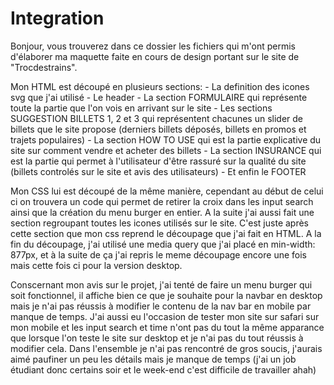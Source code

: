 # Integration

Bonjour, vous trouverez dans ce dossier les fichiers qui m'ont permis
d'élaborer ma maquette faite en cours de design portant sur le site de "Trocdestrains".

Mon HTML est découpé en plusieurs sections:
	- La definition des icones svg que j'ai utilisé
	- Le header
	- La section FORMULAIRE qui représente toute la partie que l'on vois en arrivant sur le site
	- Les sections SUGGESTION BILLETS 1, 2 et 3 qui représentent chacunes un slider de billets
que le site propose (derniers billets déposés, billets en promos et trajets populaires)
	- La section HOW TO USE qui est la partie explicative du site sur comment vendre et acheter des billets
	- La section INSURANCE qui est la partie qui permet à l'utilisateur d'être rassuré sur la qualité du site
(billets controlés sur le site et avis des utilisateurs)
	- Et enfin le FOOTER

Mon CSS lui est découpé de la même manière, cependant au début de celui ci on trouvera un code qui permet de
retirer la croix dans les input search ainsi que la création du menu burger en entier. A la suite j'ai aussi 
fait une section regroupant toutes les icones utilisés sur le site. C'est juste après cette section que mon css
reprend le découpage que j'ai fait en HTML. A la fin du découpage, j'ai utilisé une media query que j'ai placé
en min-width: 877px, et à la suite de ça j'ai repris le meme découpage encore une fois mais cette fois ci pour
la version desktop.

Conscernant mon avis sur le projet, j'ai tenté de faire un menu burger qui soit fonctionnel, il affiche bien ce que je souhaite
pour la navbar en desktop mais je n'ai pas réussis à modifier le contenu de la nav bar en mobile par manque de temps.
J'ai aussi eu l'occasion de tester mon site sur safari sur mon mobile et les input search et time n'ont pas du tout la même 
apparance que lorsque l'on teste le site sur desktop et je n'ai pas du tout réussis à modifier cela. Dans l'ensemble je n'ai 
pas rencontré de gros soucis, j'aurais aimé paufiner un peu les détails mais je manque de temps (j'ai un job étudiant donc certains soir
et le week-end c'est difficile de travailler ahah)